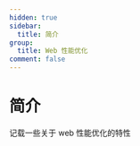```yaml
---
hidden: true
sidebar:
  title: 简介
group:
  title: Web 性能优化
comment: false
---
```


# 简介

记载一些关于 web 性能优化的特性
